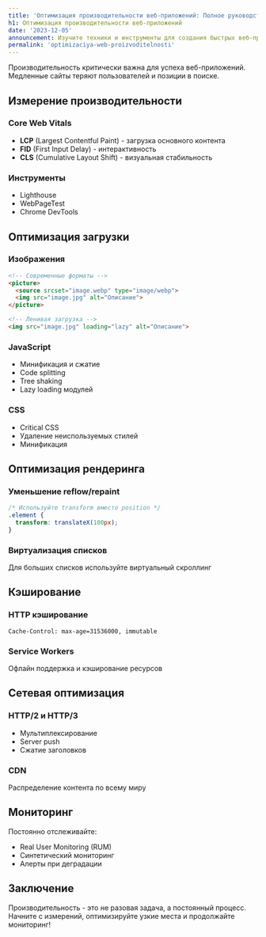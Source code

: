 ```yaml
---
title: 'Оптимизация производительности веб-приложений: Полное руководство'
h1: Оптимизация производительности веб-приложений
date: '2023-12-05'
announcement: Изучите техники и инструменты для создания быстрых веб-приложений.
permalink: 'optimizaciya-web-proizvoditelnosti'
---
```

Производительность критически важна для успеха веб-приложений. Медленные сайты теряют пользователей и позиции в поиске.
## Измерение производительности

### Core Web Vitals
- **LCP** (Largest Contentful Paint) - загрузка основного контента
- **FID** (First Input Delay) - интерактивность
- **CLS** (Cumulative Layout Shift) - визуальная стабильность

### Инструменты
- Lighthouse
- WebPageTest
- Chrome DevTools

## Оптимизация загрузки

### Изображения
```html
<!-- Современные форматы -->
<picture>
  <source srcset="image.webp" type="image/webp">
  <img src="image.jpg" alt="Описание">
</picture>

<!-- Ленивая загрузка -->
<img src="image.jpg" loading="lazy" alt="Описание">
```

### JavaScript
- Минификация и сжатие
- Code splitting
- Tree shaking
- Lazy loading модулей

### CSS
- Critical CSS
- Удаление неиспользуемых стилей
- Минификация

## Оптимизация рендеринга

### Уменьшение reflow/repaint
```css
/* Используйте transform вместо position */
.element {
  transform: translateX(100px);
}
```

### Виртуализация списков
Для больших списков используйте виртуальный скроллинг

## Кэширование

### HTTP кэширование
```
Cache-Control: max-age=31536000, immutable
```

### Service Workers
Офлайн поддержка и кэширование ресурсов

## Сетевая оптимизация

### HTTP/2 и HTTP/3
- Мультиплексирование
- Server push
- Сжатие заголовков

### CDN
Распределение контента по всему миру

## Мониторинг

Постоянно отслеживайте:
- Real User Monitoring (RUM)
- Синтетический мониторинг
- Алерты при деградации

## Заключение

Производительность - это не разовая задача, а постоянный процесс. Начните с измерений, оптимизируйте узкие места и продолжайте мониторинг!
